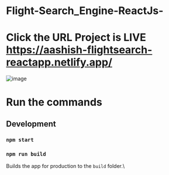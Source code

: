 # Flight-Search_Engine-ReactJs-

# Click the URL Project is LIVE https://aashish-flightsearch-reactapp.netlify.app/

![image](https://user-images.githubusercontent.com/55871146/135683599-d6e2c9bf-f552-42c5-ba3a-f16844d03223.png)


# Run the commands


## Development

### `npm start`


### `npm run build`

Builds the app for production to the `build` folder.\
